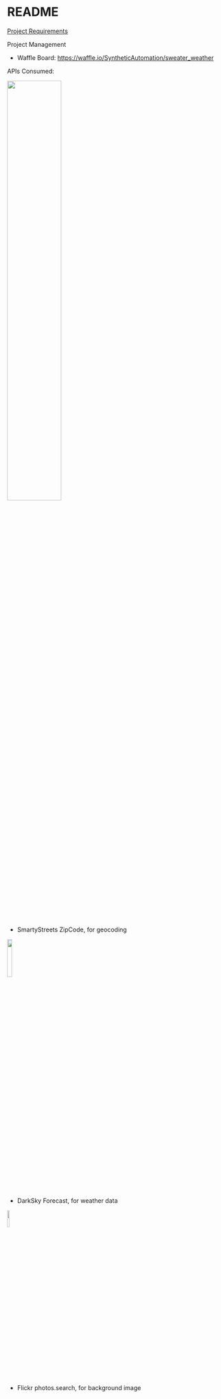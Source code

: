 # README

<a href="https://bit.ly/2TfKX92" target="_blank">Project Requirements</a>

Project Management
- Waffle Board: https://waffle.io/SyntheticAutomation/sweater_weather

APIs Consumed:

<img src="https://bit.ly/2GVzKnH" width="50%">

- SmartyStreets ZipCode, for geocoding

<img src="https://bit.ly/2TiQ2h6" width="15%">

- DarkSky Forecast, for weather data

<img src="https://bit.ly/2SnnkqK" width="10%">

- Flickr photos.search, for background image

